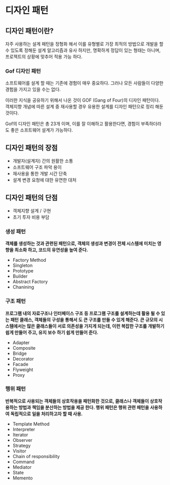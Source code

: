 # 디자인 패턴

## 디자인 패턴이란?

자주 사용하는 설계 패턴을 정형화 해서 이를 유형별로 가장 최적의 방법으로 개발을 할 수 있도록 정해둔 설계 알고리즘과 유사 하지만, 명확하게 정답이 있는 형태는 아니며, 프로젝트의 상황에 맞추어 적용 가능 하다.

### Gof 디자인 패턴

소프트웨어를 설계 할 때는 기존에 경험이 매우 중요하다. 그러나 모든 사람들이 다양한 경험을 가지고 있을 수는 없다.

이러한 지식을 공유하기 위해서 나온 것이 GOF (Gang of Four)의 디자인 패턴이다. 객체지향 개념에 따른 설계 중 재사용할 경우 유용한 설계를 디자인 패턴으로 정리 해둔 것이다.

Gof의 디자인 패턴은 총 23개 이며, 이를 잘 이해하고 활용한다면, 경험이 부족하더라도 좋은 소프트웨어 설계가 가능하다.

## 디자인 패턴의 장점

- 개발자(설계자) 간의 원활한 소통
- 소프트웨어 구조 파악 용이
- 재사용을 통한 개발 시간 단축
- 설계 변경 요청에 대한 유연한 대처

## 디자인 패턴의 단점

- 객체지향 설계 / 구현
- 초기 투자 비용 부담

### 생성 패턴

**객체를 생성하는 것과 관련된 패턴으로, 객체의 생성과 변경이 전체 시스템에 미치는 영향을 최소화 하고, 코드의 유연성을 높여 준다.**

- Factory Method
- Singleton
- Prototype
- Builder
- Abstract Factory
- Chanining

### 구조 패턴

**프로그램 내의 자료구조나 인터페이스 구조 등 프로그램 구조를 설계하는데 활용 될 수 있는 패턴 클래스, 객체들의 구성을  통해서 도 큰 구조를 만들 수 있게 해준다. 큰 규모의 시스템에서는 많은 클래스들이 서로 의존성을 가지게 되는데, 이런 복잡한 구조를 개발하기 쉽게 만들어 주고, 유지 보수 하기 쉽게 만들어 준다.**

- Adapter
- Composite
- Bridge
- Decorator
- Facade
- Flyweight
- Proxy

### 행위 패턴

**반복적으로 사용되는 객체들의 상호작용을 패턴화한 것으로, 클래스나 객체들이 상호작용하는 방법과 책임을 분산하는 방법을 제공 한다. 행위 패턴은 행위 관련 패턴을 사용하여 독립적으로 일을 처리하고자 할 때 사용.**

- Template Method
- Interpreter
- Iterator
- Observer
- Strategy
- Visitor
- Chain of responsibility
- Command
- Mediator
- State
- Memento

